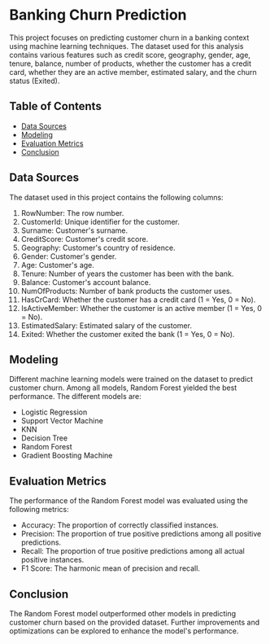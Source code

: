 # Banking Churn Prediction

This project focuses on predicting customer churn in a banking context using machine learning techniques. The dataset used for this analysis contains various features such as credit score, geography, gender, age, tenure, balance, number of products, whether the customer has a credit card, whether they are an active member, estimated salary, and the churn status (Exited).

## Table of Contents

- [Data Sources](#data-sources)
- [Modeling](#modeling)
- [Evaluation Metrics](#evaluation-metrics)
- [Conclusion](#conclusion)

## Data Sources

The dataset used in this project contains the following columns:

1. RowNumber: The row number.
2. CustomerId: Unique identifier for the customer.
3. Surname: Customer's surname.
4. CreditScore: Customer's credit score.
5. Geography: Customer's country of residence.
6. Gender: Customer's gender.
7. Age: Customer's age.
8. Tenure: Number of years the customer has been with the bank.
9. Balance: Customer's account balance.
10. NumOfProducts: Number of bank products the customer uses.
11. HasCrCard: Whether the customer has a credit card (1 = Yes, 0 = No).
12. IsActiveMember: Whether the customer is an active member (1 = Yes, 0 = No).
13. EstimatedSalary: Estimated salary of the customer.
14. Exited: Whether the customer exited the bank (1 = Yes, 0 = No).

## Modeling

Different machine learning models were trained on the dataset to predict customer churn. Among all models, Random Forest yielded the best performance.
The different models are:

- Logistic Regression
- Support Vector Machine
- KNN
- Decision Tree
- Random Forest
- Gradient Boosting Machine

## Evaluation Metrics

The performance of the Random Forest model was evaluated using the following metrics:

- Accuracy: The proportion of correctly classified instances.
- Precision: The proportion of true positive predictions among all positive predictions.
- Recall: The proportion of true positive predictions among all actual positive instances.
- F1 Score: The harmonic mean of precision and recall.

## Conclusion

The Random Forest model outperformed other models in predicting customer churn based on the provided dataset. Further improvements and optimizations can be explored to enhance the model's performance.
